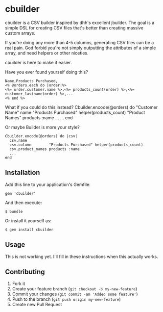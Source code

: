 # cbuilder

cbuilder is a CSV builder inspired by dhh's excellent jbuilder. The goal is a
simple DSL for creating CSV files that's better than creating massive custom arrays.

If you're doing any more than 4-5 columns, generating CSV files can be a real pain. 
God forbid you're not simply outputting the attributes of a simple array, and need
helpers or other niceties.

cbuilder is here to make it easier.

Have you ever found yourself doing this?

    Name,Products Purchased, 
    <% @orders.each do |order|%>
    <%= order.customer.name %>,<%= products_count(order) %>,<%= customer_lastname(order) %>,...
    <% end %>

What if you could do this instead?
    Cbuilder.encode(@orders) do
      "Customer Name"         name
      "Products Purchased"    helper(products_count)
      "Product Names"         products :name
      ...                     ...
    end

Or maybe Builder is more your style?

    Cbuilder.encode(@orders) do |csv|
      csv.name
      csv.column        "Products Purchased" helper(products_count)
      csv.product_names products :name
      ...
    end

## Installation

Add this line to your application's Gemfile:

    gem 'cbuilder'

And then execute:

    $ bundle

Or install it yourself as:

    $ gem install cbuilder

## Usage

This is not working yet. I'll fill in these instructions when this actually works.

## Contributing

1. Fork it
2. Create your feature branch (`git checkout -b my-new-feature`)
3. Commit your changes (`git commit -am 'Added some feature'`)
4. Push to the branch (`git push origin my-new-feature`)
5. Create new Pull Request
